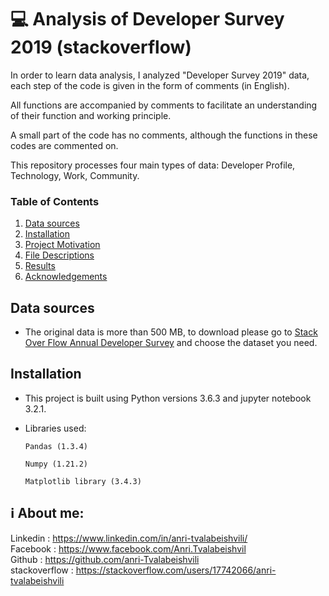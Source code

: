 # 💻 Analysis of Developer Survey 2019 (stackoverflow)

In order to learn data analysis, I analyzed "Developer Survey 2019" data, each step of the code is given in the form of comments (in English). <br>

All functions are accompanied by comments to facilitate an understanding of their function and working principle. <br>

A small part of the code has no comments, although the functions in these codes are commented on.  <br>

This repository processes four main types of data: Developer Profile, Technology, Work, Community.  <br>


### Table of Contents

1. [Data sources](#Data_sources)
2. [Installation](#installation)
4. [Project Motivation](#motivation)
5. [File Descriptions](#files)
6. [Results](#results)
7. [Acknowledgements](#licensing)


## Data sources <a name="Data_sources"></a>
- The original data is more than 500 MB, to download please go to [Stack Over Flow Annual Developer Survey](https://insights.stackoverflow.com/survey) and choose the dataset you need.


## Installation <a name="installation"></a>

- This project is built using Python versions 3.6.3 and jupyter notebook 3.2.1.
- Libraries used:

    `Pandas (1.3.4)`

    `Numpy (1.21.2)`

    `Matplotlib library (3.4.3)`




 
 
## ℹ️ About me:

 Linkedin : https://www.linkedin.com/in/anri-tvalabeishvili/   <br/>
 Facebook : https://www.facebook.com/Anri.Tvalabeishvil   <br/>
 Github : https://github.com/anri-Tvalabeishvili    <br/>
 stackoverflow : https://stackoverflow.com/users/17742066/anri-tvalabeishvili   <br/>
  
